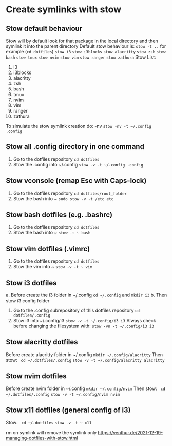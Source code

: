 # Create symlinks with stow

## Stow default behaviour

Stow will by default look for that package in the local directory and then symlink it into the parent directory
Default stow behaviour is: `stow -t ..`
for example (`cd dotfiles`)
`stow i3`
`stow i3blocks`
`stow alacritty`
`stow zsh`
`stow bash`
`stow tmux`
`stow nvim`
`stow vim`
`stow ranger`
`stow zathura`
Stow List:

1. i3
2. i3blocks
3. alacritty
4. zsh
5. bash
6. tmux
7. nvim
8. vim
9. ranger
10. zathura

To simulate the stow symlink creation do: -nv
`stow -nv -t ~/.config .config`

## Stow all .config directory in one command

1. Go to the dotfiles repository
   `cd dotfiles`
2. Stow the .config into ~/.config
   `stow -v -t ~/.config .config`

## Stow vconsole (remap Esc with Caps-lock)

1. Go to the dotfiles repository
   `cd dotfiles/root_folder`
2. Stow the bash into ~
   `sudo stow -v -t /etc etc`

## Stow bash dotfiles (e.g. .bashrc)

1. Go to the dotfiles repository
   `cd dotfiles`
2. Stow the bash into ~
   `stow -t ~ bash`

## Stow vim dotfiles (.vimrc)

1. Go to the dotfiles repository
   `cd dotfiles`
2. Stow the vim into ~
   `stow -v -t ~ vim`

## Stow i3 dotfiles

a. Before create the i3 folder in ~/.config
`cd ~/.config` and `mkdir i3`
b. Then stow i3 config folder

1. Go to the .config subrepository of this dotfiles repository
   `cd dotfiles/.config`
2. Stow i3 into ~/.config/i3
   `stow -v -t ~/.config/i3 i3`
   Always check before changing the filesystem with:
   `stow -vn -t ~/.config/i3 i3`

## Stow alacritty dotfiles

Before create alacritty folder in ~/.config
`mkdir ~/.config/alacritty`
Then stow:
` cd ~/.dotfiles/.config`
`stow -v -t ~/.config/alacritty alacritty`

## Stow nvim dotfiles

Before create nvim folder in ~/.config
`mkdir ~/.config/nvim`
Then stow:
` cd ~/.dotfiles/.config`
`stow -v -t ~/.config/nvim nvim`

## Stow x11 dotfiles (general config of i3)

Stow:
` cd ~/.dotfiles`
`stow -v -t ~ x11`

rm on symlink will remove the symlink only
https://venthur.de/2021-12-19-managing-dotfiles-with-stow.html
